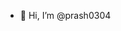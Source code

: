 - 👋 Hi, I’m @prash0304

<!---
prash0304/prash0304 is a ✨ special ✨ repository because its `README.md` (this file) appears on your GitHub profile.
You can click the Preview link to take a look at your changes.
--->
